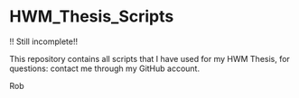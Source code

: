 # HWM_Thesis_Scripts
!! Still incomplete!!


This repository contains all scripts that I have used for my HWM Thesis, for questions: contact me through my GitHub account.

Rob
